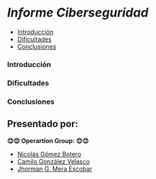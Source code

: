 # _*Informe Ciberseguridad*_

- [Introducción](#introducción)
- [Dificultades](#dificultades)
- [Conclusiones](#conclusiones)

### Introducción


### Dificultades

### Conclusiones 



## <b> Presentado por: </b>
<b> 😊😊 Operartion Group: 😊😊 </b>

+ [Nicolás Gómez Botero](https://github.com/nicolasg1911 "Nicolás G.")
+ [Camilo González Velasco](https://github.com/camilogonzalez7424 "Camilo G.")
+ [Jhorman G. Mera Escobar](https://github.com/JhormanMera "Jhorman M.")

<br>

